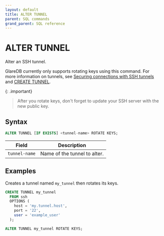 ```yaml
---
layout: default
title: ALTER TUNNEL
parent: SQL commands
grand_parent: SQL reference
---
```


# ALTER TUNNEL

Alter an SSH tunnel.

GlareDB currently only supports rotating keys using this command. For more
information on tunnels, see [Securing connections with SSH tunnels] and
[CREATE TUNNEL].

{: .important}

> After you rotate keys, don't forget to update your SSH server with the new
> public key.

## Syntax

```sql
ALTER TUNNEL [IF EXISTS] <tunnel-name> ROTATE KEYS;
```

| Field         | Description                  |
| ------------- | ---------------------------- |
| `tunnel-name` | Name of the tunnel to alter. |

## Examples

Creates a tunnel named `my_tunnel` then rotates its keys.

```sql
CREATE TUNNEL my_tunnel
  FROM ssh
  OPTIONS (
    host = 'my.tunnel.host',
    port = '22',
    user = 'example_user'
  );

ALTER TUNNEL my_tunnel ROTATE KEYS;
```

[Securing connections with SSH tunnels]: /docs/data-sources/overview.html#securing-connections-with-ssh-tunnels
[CREATE TUNNEL]: /docs/sql-reference/sql-commands/create-tunnel.html
